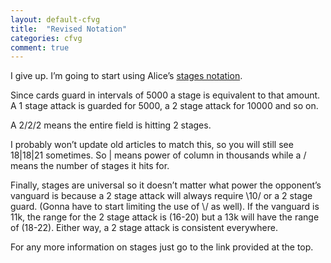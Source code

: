 ```yaml
---
layout: default-cfvg
title:  "Revised Notation"
categories: cfvg
comment: true
---
```


<p>I give up. I&#8217;m going to start using Alice&#8217;s <a href="http://www.v-mundi.com/2012/shielding-stages/">stages notation</a>.</p>
<p>Since cards guard in intervals of 5000 a stage is equivalent to that amount.<br />
A 1 stage attack is guarded for 5000, a 2 stage attack for 10000 and so on.</p>
<p>A 2/2/2 means the entire field is hitting 2 stages.</p>
<p>I probably won&#8217;t update old articles to match this, so you will still see 18|18|21 sometimes. So | means power of column in thousands while a / means the number of stages it hits for.</p>
<p>Finally, stages are universal so it doesn&#8217;t matter what power the opponent&#8217;s vanguard is because a 2 stage attack will always require \10/ or a 2 stage guard. (Gonna have to start limiting the use of \/ as well). If the vanguard is 11k, the range for the 2 stage attack is (16-20) but a 13k will have the range of (18-22). Either way, a 2 stage attack is consistent everywhere.</p>
<p>For any more information on stages just go to the link provided at the top.</p><i class="fa fa-stop"></i>